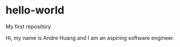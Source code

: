 # hello-world
My first repository

Hi, my name is Andre Huang and I am an aspiring software engineer.
